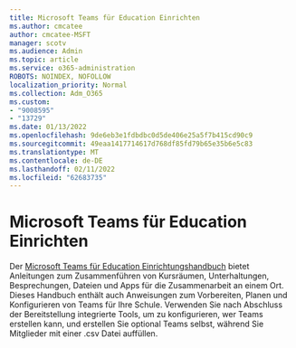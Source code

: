 ```yaml
---
title: Microsoft Teams für Education Einrichten
ms.author: cmcatee
author: cmcatee-MSFT
manager: scotv
ms.audience: Admin
ms.topic: article
ms.service: o365-administration
ROBOTS: NOINDEX, NOFOLLOW
localization_priority: Normal
ms.collection: Adm_O365
ms.custom:
- "9008595"
- "13729"
ms.date: 01/13/2022
ms.openlocfilehash: 9de6eb3e1fdbdbc0d5de406e25a5f7b415cd90c9
ms.sourcegitcommit: 49eaa1417714617d768df85fd79b65e35b6e5c83
ms.translationtype: MT
ms.contentlocale: de-DE
ms.lasthandoff: 02/11/2022
ms.locfileid: "62683735"
---
```

# <a name="microsoft-teams-for-education-setup"></a>Microsoft Teams für Education Einrichten

Der [Microsoft Teams für Education Einrichtungshandbuch](https://admin.microsoft.com/AdminPortal/Home?#/modernonboarding/msteamsedu) bietet Anleitungen zum Zusammenführen von Kursräumen, Unterhaltungen, Besprechungen, Dateien und Apps für die Zusammenarbeit an einem Ort. Dieses Handbuch enthält auch Anweisungen zum Vorbereiten, Planen und Konfigurieren von Teams für Ihre Schule. Verwenden Sie nach Abschluss der Bereitstellung integrierte Tools, um zu konfigurieren, wer Teams erstellen kann, und erstellen Sie optional Teams selbst, während Sie Mitglieder mit einer .csv Datei auffüllen.
